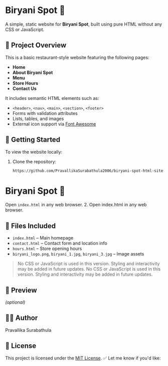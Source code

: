 # Biryani Spot 🍛

A simple, static website for **Biryani Spot**, built using pure HTML without any CSS or JavaScript.

## 📌 Project Overview

This is a basic restaurant-style website featuring the following pages:
- **Home**
- **About Biryani Spot**
- **Menu**
- **Store Hours**
- **Contact Us**

It includes semantic HTML elements such as:
- `<header>`, `<nav>`, `<main>`, `<section>`, `<footer>`
- Forms with validation attributes
- Lists, tables, and images
- External icon support via [Font Awesome](https://fontawesome.com)

## 🚀 Getting Started

To view the website locally:

1. Clone the repository:
   ```bash
   https://github.com/PravallikaSurabathula2006/biryani-spot-html-site.git
# Biryani Spot 🍛

Open `index.html` in any web browser.
2. Open index.html in any web browser.
## 📁 Files Included

- `index.html` – Main homepage  
- `contact.html` – Contact form and location info  
- `hours.html` – Store opening hours  
- `biryani_logo.png`, `biryani_1.jpg`, `biryani_3.jpg` – Image assets

> No CSS or JavaScript is used in this version. Styling and interactivity may be added in future updates.
> No CSS or JavaScript is used in this version. Styling and interactivity may be added in future updates.

## 📸 Preview
*(optional)*

## 🧑‍💻 Author
Pravallika Surabathula

## 📜 License
This project is licensed under the [MIT License](LICENSE).
✅ Let me know if you'd like:
